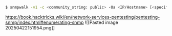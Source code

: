 ```bash
$ snmpwalk -v1 -c <community_string: public> -Oa <IP/Hostname> [<specific_MIB_value>] # query SNMP service for [speific] data
```

https://book.hacktricks.wiki/en/network-services-pentesting/pentesting-snmp/index.html#enumerating-snmp
![[Pasted image 20250422151954.png]]